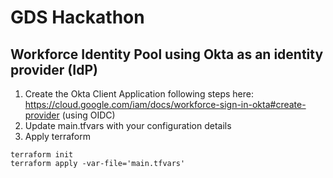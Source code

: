 # GDS Hackathon

## Workforce Identity Pool using Okta as an identity provider (IdP)

1. Create the Okta Client Application following steps here: https://cloud.google.com/iam/docs/workforce-sign-in-okta#create-provider (using OIDC)
2. Update main.tfvars with your configuration details
3. Apply terraform

```
terraform init
terraform apply -var-file='main.tfvars'
```

